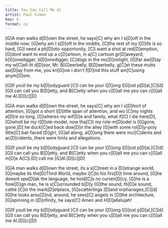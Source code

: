 ```yaml
---
title: You Can Call Me Al
artist: Paul Simon
key: G
format: cp
---
```


[G]A man walks d[D]own the street,
he says[C] why am I s[D]oft in the middle now,
[G]why am I s[D]oft in the middle,
[C]the rest of my l[D]ife is so hard,
[G]I need a ph[D]oto-opportunity,
[C]I want a shot at red[D]emption,
[G]dont want to end up a c[D]artoon,
in a[C] cartoon gr[D]aveyard,
b[G]onedigger, b[D]onedigger,
[C]dogs in the mo[D]onlight,
[G]far aw[D]ay my w[C]ell-lit d[D]oor,
Mr. B[G]eerbelly, B[D]eerbelly,
g[C]et these mutts aw[D]ay from me,
you kn[G]ow I don't f[D]ind this stuff am[C]using anym[D]ore.

[G]If youll be my b[D]odyguard
[C]I can be your l[D]ong l[G]ost p[D]al,[C][d]
[G]I can call you B[D]etty,
and B[C]etty when you c[D]all me
you can c[G]all me Al.[D][c][D]

[G]A man walks d[D]own the street,
he says[C] why am I s[D]hort of attention,
[G]got a short l[D]ittle span of attention,
and wo [C]my nights a[D]re so long,
[G]wheres my wif[D]e and family,
what if[C] I die here[D],
[G]wholl be my r[D]ole-model,
now tha[C]t my role-m[D]odel is
[G]gone, gone,[D]
he duck[C]ed back dow[D]n the alley
[G]with some rol[D]y-poly little[C] bat-faced [D]girl,
[G]all along, al[D]ong
there were inci[C]dents and ac[D]cidents,
there were hints and allegations.

[G]If youll be my b[D]odyguard
[C]I can be your l[D]ong l[G]ost p[D]al,[C][d]
[G]I can call you B[D]etty,
and B[C]etty when you c[D]all me
you can c[G]all m[D]e A[C]l.[D]
call me [G]Al.[D][c][D]

[G]A man walks d[D]own the street,
its a s[C]treet in a [D]strange world,
[G]maybe its the[D]Third World,
maybe i[C]ts his firs[D]t time around,
[G]he doesnt spe[D]ak the language,
he hold[C]s no curren[D]cy,
[G]he is a forei[D]gn man,
he is s[C]urrounded b[D]y
[G]the sound, th[D]e sound,
cattle [C]in the mark[D]etplace,
[G]scatterlings [D]and orphanages,[C][d]
[G]he looks arou[D]nd, around,
he sees[C] angels in [D]the architecture,
[G]spinning in i[D]nfinity,
he says[C] Amen and H[D]allelujah!

[G]If youll be my b[D]odyguard
[C]I can be your l[D]ong l[G]ost p[D]al,[C][d]
[G]I can call you B[D]etty,
and B[C]etty when you c[D]all me
you can c[G]all me Al.[D][c][D]

